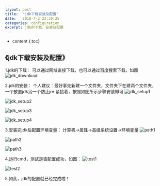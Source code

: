 ```yaml
---
layout: post
title:  "jdk下载安装及配置"
date:   2018-7-2 22:30:25
categories: configuration
excerpt: jdk的下载、安装及配置
---
```


* content
{:toc}

## 《jdk下载安装及配置》

 1.jdk的下载：
  可以通过网址直接下载，也可以通过百度搜索下载，如图
  ![jdk_download]({{"/css/pics/myseventhblog/jdk_download.PNG"}})

 2.jdk的安装：
  个人建议：最好事先新建一个文件夹，文件夹下在建两个文件夹，一个放置jdk另一个防止jre
  紧接着，按照如图所示步骤安装即可
  ![jdk_setup1]({{"/css/pics/myseventhblog/jdk_setup1.PNG"}})
  
  ![jdk_setup2]({{"/css/pics/myseventhblog/jdk_setup2.PNG"}})
  
  ![jdk_setup3]({{"/css/pics/myseventhblog/jdk_setup3.PNG"}})
  
  ![jdk_setup4]({{"/css/pics/myseventhblog/jdk_setup4.PNG"}})
  
 3.安装完jdk后配置环境变量：
  计算机->属性->高级系统设置->环境变量
  ![path1]({{"/css/pics/myseventhblog/path1.PNG"}})
  
  ![path2]({{"/css/pics/myseventhblog/path2.PNG"}})
  
  ![path3]({{"/css/pics/myseventhblog/path3.PNG"}})

4.运行cmd，测试是否配置成功，如图：
  ![test1]({{"/css/pics/myseventhblog/test1.PNG"}})
 
  ![test2]({{"/css/pics/myseventhblog/test2.PNG"}})
 
5.如此，jdk的配置就已经完成啦！